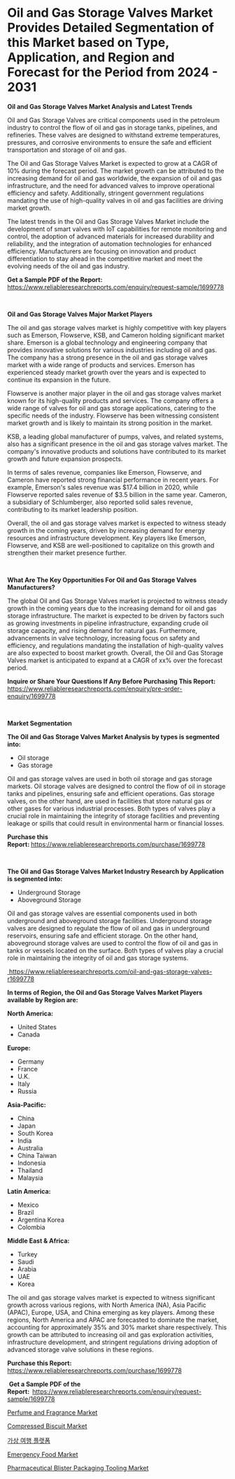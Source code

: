 <p><h1>Oil and Gas Storage Valves Market Provides Detailed Segmentation of this Market based on Type, Application, and Region and Forecast for the Period from 2024 - 2031</h1></p><p><strong>Oil and Gas Storage Valves Market Analysis and Latest Trends</strong></p>
<p><p>Oil and Gas Storage Valves are critical components used in the petroleum industry to control the flow of oil and gas in storage tanks, pipelines, and refineries. These valves are designed to withstand extreme temperatures, pressures, and corrosive environments to ensure the safe and efficient transportation and storage of oil and gas.</p><p>The Oil and Gas Storage Valves Market is expected to grow at a CAGR of 10% during the forecast period. The market growth can be attributed to the increasing demand for oil and gas worldwide, the expansion of oil and gas infrastructure, and the need for advanced valves to improve operational efficiency and safety. Additionally, stringent government regulations mandating the use of high-quality valves in oil and gas facilities are driving market growth.</p><p>The latest trends in the Oil and Gas Storage Valves Market include the development of smart valves with IoT capabilities for remote monitoring and control, the adoption of advanced materials for increased durability and reliability, and the integration of automation technologies for enhanced efficiency. Manufacturers are focusing on innovation and product differentiation to stay ahead in the competitive market and meet the evolving needs of the oil and gas industry.</p></p>
<p><strong>Get a Sample PDF of the Report:&nbsp;</strong> <a href="https://www.reliableresearchreports.com/enquiry/request-sample/1699778">https://www.reliableresearchreports.com/enquiry/request-sample/1699778</a></p>
<p>&nbsp;</p>
<p><strong>Oil and Gas Storage Valves Major Market Players</strong></p>
<p><p>The oil and gas storage valves market is highly competitive with key players such as Emerson, Flowserve, KSB, and Cameron holding significant market share. Emerson is a global technology and engineering company that provides innovative solutions for various industries including oil and gas. The company has a strong presence in the oil and gas storage valves market with a wide range of products and services. Emerson has experienced steady market growth over the years and is expected to continue its expansion in the future.</p><p>Flowserve is another major player in the oil and gas storage valves market known for its high-quality products and services. The company offers a wide range of valves for oil and gas storage applications, catering to the specific needs of the industry. Flowserve has been witnessing consistent market growth and is likely to maintain its strong position in the market.</p><p>KSB, a leading global manufacturer of pumps, valves, and related systems, also has a significant presence in the oil and gas storage valves market. The company's innovative products and solutions have contributed to its market growth and future expansion prospects.</p><p>In terms of sales revenue, companies like Emerson, Flowserve, and Cameron have reported strong financial performance in recent years. For example, Emerson's sales revenue was $17.4 billion in 2020, while Flowserve reported sales revenue of $3.5 billion in the same year. Cameron, a subsidiary of Schlumberger, also reported solid sales revenue, contributing to its market leadership position.</p><p>Overall, the oil and gas storage valves market is expected to witness steady growth in the coming years, driven by increasing demand for energy resources and infrastructure development. Key players like Emerson, Flowserve, and KSB are well-positioned to capitalize on this growth and strengthen their market presence further.</p></p>
<p>&nbsp;</p>
<p><strong>What Are The Key Opportunities For Oil and Gas Storage Valves Manufacturers?</strong></p>
<p><p>The global Oil and Gas Storage Valves market is projected to witness steady growth in the coming years due to the increasing demand for oil and gas storage infrastructure. The market is expected to be driven by factors such as growing investments in pipeline infrastructure, expanding crude oil storage capacity, and rising demand for natural gas. Furthermore, advancements in valve technology, increasing focus on safety and efficiency, and regulations mandating the installation of high-quality valves are also expected to boost market growth. Overall, the Oil and Gas Storage Valves market is anticipated to expand at a CAGR of xx% over the forecast period.</p></p>
<p><strong>Inquire or Share Your Questions If Any Before Purchasing This Report:</strong> <a href="https://www.reliableresearchreports.com/enquiry/pre-order-enquiry/1699778">https://www.reliableresearchreports.com/enquiry/pre-order-enquiry/1699778</a></p>
<p>&nbsp;</p>
<p><strong>Market Segmentation</strong></p>
<p><strong>The Oil and Gas Storage Valves Market Analysis by types is segmented into:</strong></p>
<p><ul><li>Oil storage</li><li>Gas storage</li></ul></p>
<p><p>Oil and gas storage valves are used in both oil storage and gas storage markets. Oil storage valves are designed to control the flow of oil in storage tanks and pipelines, ensuring safe and efficient operations. Gas storage valves, on the other hand, are used in facilities that store natural gas or other gases for various industrial processes. Both types of valves play a crucial role in maintaining the integrity of storage facilities and preventing leakage or spills that could result in environmental harm or financial losses.</p></p>
<p><strong>Purchase this Report:&nbsp;</strong><a href="https://www.reliableresearchreports.com/purchase/1699778">https://www.reliableresearchreports.com/purchase/1699778</a></p>
<p>&nbsp;</p>
<p><strong>The Oil and Gas Storage Valves Market Industry Research by Application is segmented into:</strong></p>
<p><ul><li>Underground Storage</li><li>Aboveground Storage</li></ul></p>
<p><p>Oil and gas storage valves are essential components used in both underground and aboveground storage facilities. Underground storage valves are designed to regulate the flow of oil and gas in underground reservoirs, ensuring safe and efficient storage. On the other hand, aboveground storage valves are used to control the flow of oil and gas in tanks or vessels located on the surface. Both types of valves play a crucial role in maintaining the integrity of oil and gas storage systems.</p></p>
<p><a href="https://www.reliableresearchreports.com/oil-and-gas-storage-valves-r1699778">&nbsp;https://www.reliableresearchreports.com/oil-and-gas-storage-valves-r1699778</a></p>
<p><strong>In terms of Region, the Oil and Gas Storage Valves Market Players available by Region are:</strong></p>
<p>
    <p> <strong> North America: </strong>
        <ul>
            <li>United States</li>
            <li>Canada</li>
        </ul>
        </p> 
    <p> <strong> Europe: </strong>
        <ul>
            <li>Germany</li>
            <li>France</li>
            <li>U.K.</li>
            <li>Italy</li>
            <li>Russia</li>
        </ul>
        </p> 
    <p> <strong> Asia-Pacific: </strong>
        <ul>
            <li>China</li>
            <li>Japan</li>
            <li>South Korea</li>
            <li>India</li>
            <li>Australia</li>
            <li>China Taiwan</li>
            <li>Indonesia</li>
            <li>Thailand</li>
            <li>Malaysia</li>
        </ul>
        </p> 
    <p> <strong> Latin America: </strong>
        <ul>
            <li>Mexico</li>
            <li>Brazil</li>
            <li>Argentina Korea</li>
            <li>Colombia</li>
        </ul>
        </p> 
    <p> <strong> Middle East & Africa: </strong>
        <ul>
            <li>Turkey</li>
            <li>Saudi</li>
            <li>Arabia</li>
            <li>UAE</li>
            <li>Korea</li>
        </ul>
    </p>
    </p>
<p><p>The oil and gas storage valves market is expected to witness significant growth across various regions, with North America (NA), Asia Pacific (APAC), Europe, USA, and China emerging as key players. Among these regions, North America and APAC are forecasted to dominate the market, accounting for approximately 35% and 30% market share respectively. This growth can be attributed to increasing oil and gas exploration activities, infrastructure development, and stringent regulations driving adoption of advanced storage valve solutions in these regions.</p></p>
<p><strong>Purchase this Report: </strong><a href="https://www.reliableresearchreports.com/purchase/1699778">https://www.reliableresearchreports.com/purchase/1699778</a></p>
<p>&nbsp;<strong>Get a Sample PDF of the Report:&nbsp;&nbsp;</strong><a href="https://www.reliableresearchreports.com/enquiry/request-sample/1699778">https://www.reliableresearchreports.com/enquiry/request-sample/1699778</a></p>
<p><strong></strong></p>
<p><p><a href="https://github.com/kathiaseamanalvaradovlprc2h/Market-Research-Report-List-2/blob/main/perfume-and-fragrance-market.md">Perfume and Fragrance Market</a></p><p><a href="https://www.linkedin.com/pulse/compressed-biscuit-market-size-outlook-forecast-2024-75hvc">Compressed Biscuit Market</a></p><p><a href="https://github.com/royErdmtyan906778/Market-Research-Report-List-1/blob/main/752602764539.md">가상 여행 플랫폼</a></p><p><a href="https://www.linkedin.com/pulse/analyzing-emergency-food-market-global-industry-perspective-7zcfc">Emergency Food Market</a></p><p><a href="https://github.com/wusalecollins540tpqoz/Market-Research-Report-List-2/blob/main/pharmaceutical-blister-packaging-tooling-market.md">Pharmaceutical Blister Packaging Tooling Market</a></p></p>
